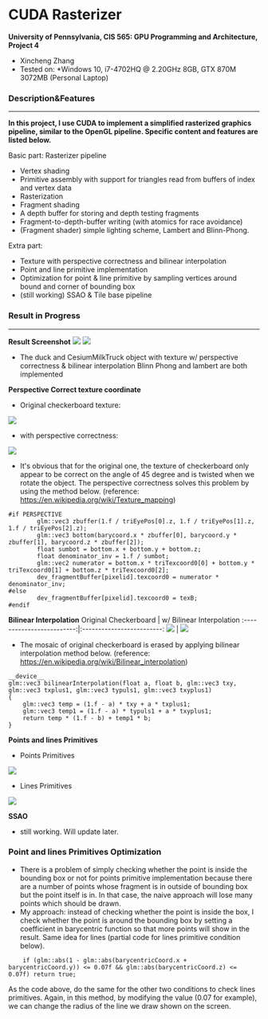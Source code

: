 CUDA Rasterizer
================

**University of Pennsylvania, CIS 565: GPU Programming and Architecture, Project 4**

* Xincheng Zhang
* Tested on:
  *Windows 10, i7-4702HQ @ 2.20GHz 8GB, GTX 870M 3072MB (Personal Laptop)


### Description&Features
-------------
**In this project, I use CUDA to implement a simplified rasterized graphics pipeline, similar to the OpenGL pipeline. Specific content and features are listed below.**

Basic part: Rasterizer pipeline
* Vertex shading
* Primitive assembly with support for triangles read from buffers of index and vertex data
* Rasterization
* Fragment shading
* A depth buffer for storing and depth testing fragments
* Fragment-to-depth-buffer writing (with atomics for race avoidance)
* (Fragment shader) simple lighting scheme, Lambert and Blinn-Phong.

Extra part:
* Texture with perspective correctness and bilinear interpolation
* Point and line primitive implementation 
* Optimization for point & line primitive by sampling vertices around bound and corner of bounding box
* (still working) SSAO & Tile base pipeline



### Result in Progress
-------------
**Result Screenshot**
![](https://github.com/XinCastle/Project4-CUDA-Rasterizer/blob/master/renders/Overall%20sample1.gif)
![](https://github.com/XinCastle/Project4-CUDA-Rasterizer/blob/master/renders/Overall%20Sample2.gif)
* The duck and CesiumMilkTruck object with texture
w/ perspective correctness & bilinear interpolation
Blinn Phong and lambert are both implemented


**Perspective Correct texture coordinate**
* Original checkerboard texture:

![](https://github.com/XinCastle/Project4-CUDA-Rasterizer/blob/master/renders/No%20Bilinear%20Interpolation.png)

* with perspective correctness:

![](https://github.com/XinCastle/Project4-CUDA-Rasterizer/blob/master/renders/With%20perspective%20correction.gif)
* It's obvious that for the original one, the texture of checkerboard only appear to be correct on the angle of 45 degree and is twisted when we rotate the object. The perspective correctness solves this problem by using the method below. (reference: https://en.wikipedia.org/wiki/Texture_mapping)
```
#if PERSPECTIVE
    	glm::vec3 zbuffer(1.f / triEyePos[0].z, 1.f / triEyePos[1].z, 1.f / triEyePos[2].z);
    	glm::vec3 bottom(barycoord.x * zbuffer[0], barycoord.y * zbuffer[1], barycoord.z * zbuffer[2]);
    	float sumbot = bottom.x + bottom.y + bottom.z;
    	float denominator_inv = 1.f / sumbot;		
    	glm::vec2 numerator = bottom.x * triTexcoord0[0] + bottom.y * triTexcoord0[1] + bottom.z * triTexcoord0[2];	
    	dev_fragmentBuffer[pixelid].texcoord0 = numerator * denominator_inv;
#else
		dev_fragmentBuffer[pixelid].texcoord0 = texB;
#endif
```

**Bilinear Interpolation**
Original Checkerboard  | w/ Bilinear Interpolation
:-------------------------:|:-------------------------:
![](https://github.com/XinCastle/Project4-CUDA-Rasterizer/blob/master/renders/No%20Bilinear%20Interpolation.png)  |  ![](https://github.com/XinCastle/Project4-CUDA-Rasterizer/blob/master/renders/Has%20Bilinear%20Interpolation.png)
* The mosaic of original checkerboard is erased by applying bilinear interpolation method below. (reference: https://en.wikipedia.org/wiki/Bilinear_interpolation)
```
__device__
glm::vec3 bilinearInterpolation(float a, float b, glm::vec3 txy, glm::vec3 txplus1, glm::vec3 typuls1, glm::vec3 txyplus1) 
{
	glm::vec3 temp = (1.f - a) * txy + a * txplus1;
	glm::vec3 temp1 = (1.f - a) * typuls1 + a * txyplus1;
	return temp * (1.f - b) + temp1 * b;
}
```


**Points and lines Primitives**
* Points Primitives

![](https://github.com/XinCastle/Project4-CUDA-Rasterizer/blob/master/renders/Point%20example.gif)

* Lines Primitives

![](https://github.com/XinCastle/Project4-CUDA-Rasterizer/blob/master/renders/line%20example.gif)

**SSAO**
* still working. Will update later.

### Point and lines Primitives Optimization
* There is a problem of simply checking whether the point is inside the bounding box or not for points primitive implementation because there are a number of points whose fragment is in outside of bounding box but the point itself is in. In that case, the naive approach will lose many points which should be drawn.
* My approach: instead of checking whether the point is inside the box, I check whether the point is around the bounding box by setting a coefficient in barycentric function so that more points will show in the result. Same idea for lines (partial code for lines primitive condition below).
```
	if (glm::abs(1 - glm::abs(barycentricCoord.x + barycentricCoord.y)) <= 0.07f && glm::abs(barycentricCoord.z) <= 0.07f) return true;
```
As the code above, do the same for the other two conditions to check lines primitives. Again, in this method, by modifying the value (0.07 for example), we can change the radius of the line we draw shown on the screen.